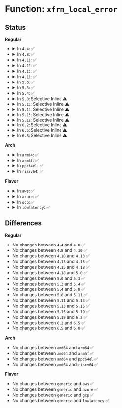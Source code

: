 # Function: <code>xfrm_local_error</code>

## Status
<b>Regular</b>
<ul>
<li>
<details>
<summary>In <code>4.4</code>: ✅</summary>

```c
void xfrm_local_error(struct sk_buff *skb, int mtu);
```

**Collision:** Unique Global

**Inline:** No

**Transformation:** False

**Instances:**

```
In net/xfrm/xfrm_output.c (ffffffff817bc0c0)
Location: net/xfrm/xfrm_output.c:233
Inline: False
Direct callers:
  - net/ipv4/xfrm4_output.c:xfrm4_extract_output
  - net/ipv6/xfrm6_output.c:__xfrm6_output
  - net/ipv6/xfrm6_output.c:xfrm6_extract_output
```
**Symbols:**

```
ffffffff817bc0c0-ffffffff817bc124: xfrm_local_error (STB_GLOBAL)
```
</details>
</li>
<li>
<details>
<summary>In <code>4.8</code>: ✅</summary>

```c
void xfrm_local_error(struct sk_buff *skb, int mtu);
```

**Collision:** Unique Global

**Inline:** No

**Transformation:** False

**Instances:**

```
In net/xfrm/xfrm_output.c (ffffffff81829000)
Location: net/xfrm/xfrm_output.c:236
Inline: False
Direct callers:
  - net/ipv4/xfrm4_output.c:xfrm4_extract_output
  - net/ipv6/xfrm6_output.c:__xfrm6_output
  - net/ipv6/xfrm6_output.c:xfrm6_extract_output
```
**Symbols:**

```
ffffffff81829000-ffffffff8182905e: xfrm_local_error (STB_GLOBAL)
```
</details>
</li>
<li>
<details>
<summary>In <code>4.10</code>: ✅</summary>

```c
void xfrm_local_error(struct sk_buff *skb, int mtu);
```

**Collision:** Unique Global

**Inline:** No

**Transformation:** False

**Instances:**

```
In net/xfrm/xfrm_output.c (ffffffff8185a9e0)
Location: net/xfrm/xfrm_output.c:236
Inline: False
Direct callers:
  - net/ipv4/xfrm4_output.c:xfrm4_extract_output
  - net/ipv6/xfrm6_output.c:__xfrm6_output
  - net/ipv6/xfrm6_output.c:xfrm6_extract_output
```
**Symbols:**

```
ffffffff8185a9e0-ffffffff8185aa3e: xfrm_local_error (STB_GLOBAL)
```
</details>
</li>
<li>
<details>
<summary>In <code>4.13</code>: ✅</summary>

```c
void xfrm_local_error(struct sk_buff *skb, int mtu);
```

**Collision:** Unique Global

**Inline:** No

**Transformation:** False

**Instances:**

```
In net/xfrm/xfrm_output.c (ffffffff8187e970)
Location: net/xfrm/xfrm_output.c:270
Inline: False
Direct callers:
  - net/ipv4/xfrm4_output.c:xfrm4_extract_output
  - net/ipv6/xfrm6_output.c:__xfrm6_output
  - net/ipv6/xfrm6_output.c:xfrm6_extract_output
```
**Symbols:**

```
ffffffff8187e970-ffffffff8187e9bf: xfrm_local_error (STB_GLOBAL)
```
</details>
</li>
<li>
<details>
<summary>In <code>4.15</code>: ✅</summary>

```c
void xfrm_local_error(struct sk_buff *skb, int mtu);
```

**Collision:** Unique Global

**Inline:** No

**Transformation:** False

**Instances:**

```
In net/xfrm/xfrm_output.c (ffffffff818ff9d0)
Location: net/xfrm/xfrm_output.c:275
Inline: False
Direct callers:
  - net/ipv4/xfrm4_output.c:xfrm4_extract_output
  - net/ipv6/xfrm6_output.c:__xfrm6_output
  - net/ipv6/xfrm6_output.c:xfrm6_extract_output
```
**Symbols:**

```
ffffffff818ff9d0-ffffffff818ffa25: xfrm_local_error (STB_GLOBAL)
```
</details>
</li>
<li>
<details>
<summary>In <code>4.18</code>: ✅</summary>

```c
void xfrm_local_error(struct sk_buff *skb, int mtu);
```

**Collision:** Unique Global

**Inline:** No

**Transformation:** False

**Instances:**

```
In net/xfrm/xfrm_output.c (ffffffff81956450)
Location: net/xfrm/xfrm_output.c:275
Inline: False
Direct callers:
  - net/ipv4/xfrm4_output.c:xfrm4_extract_output
  - net/ipv6/xfrm6_output.c:__xfrm6_output
  - net/ipv6/xfrm6_output.c:xfrm6_extract_output
```
**Symbols:**

```
ffffffff81956450-ffffffff819564a5: xfrm_local_error (STB_GLOBAL)
```
</details>
</li>
<li>
<details>
<summary>In <code>5.0</code>: ✅</summary>

```c
void xfrm_local_error(struct sk_buff *skb, int mtu);
```

**Collision:** Unique Global

**Inline:** No

**Transformation:** False

**Instances:**

```
In net/xfrm/xfrm_output.c (ffffffff8198b0d0)
Location: net/xfrm/xfrm_output.c:276
Inline: False
Direct callers:
  - net/ipv4/xfrm4_output.c:xfrm4_extract_output
  - net/ipv6/xfrm6_output.c:__xfrm6_output
  - net/ipv6/xfrm6_output.c:xfrm6_extract_output
```
**Symbols:**

```
ffffffff8198b0d0-ffffffff8198b125: xfrm_local_error (STB_GLOBAL)
```
</details>
</li>
<li>
<details>
<summary>In <code>5.3</code>: ✅</summary>

```c
void xfrm_local_error(struct sk_buff *skb, int mtu);
```

**Collision:** Unique Global

**Inline:** No

**Transformation:** False

**Instances:**

```
In net/xfrm/xfrm_output.c (ffffffff819f5cf0)
Location: net/xfrm/xfrm_output.c:639
Inline: False
Direct callers:
  - net/ipv4/xfrm4_output.c:xfrm4_extract_output
  - net/ipv6/xfrm6_output.c:__xfrm6_output
  - net/ipv6/xfrm6_output.c:xfrm6_extract_output
```
**Symbols:**

```
ffffffff819f5cf0-ffffffff819f5d41: xfrm_local_error (STB_GLOBAL)
```
</details>
</li>
<li>
<details>
<summary>In <code>5.4</code>: ✅</summary>

```c
void xfrm_local_error(struct sk_buff *skb, int mtu);
```

**Collision:** Unique Global

**Inline:** No

**Transformation:** False

**Instances:**

```
In net/xfrm/xfrm_output.c (ffffffff81a2c970)
Location: net/xfrm/xfrm_output.c:639
Inline: False
Direct callers:
  - net/ipv4/xfrm4_output.c:xfrm4_extract_output
  - net/ipv6/xfrm6_output.c:__xfrm6_output
  - net/ipv6/xfrm6_output.c:xfrm6_extract_output
```
**Symbols:**

```
ffffffff81a2c970-ffffffff81a2c9c1: xfrm_local_error (STB_GLOBAL)
```
</details>
</li>
<li>
<details>
<summary>In <code>5.8</code>: Selective Inline ⚠️</summary>

```c
void xfrm_local_error(struct sk_buff *skb, int mtu);
```

**Collision:** Unique Global

**Inline:** Selective

**Transformation:** False

**Instances:**

```
In net/xfrm/xfrm_output.c (ffffffff81b1ef90)
Location: net/xfrm/xfrm_output.c:747
Inline: True
Direct callers:
  - net/xfrm/xfrm_output.c:xfrm6_tunnel_check_size
  - net/ipv6/xfrm6_output.c:__xfrm6_output
```
**Symbols:**

```
ffffffff81b1ef90-ffffffff81b1efec: xfrm_local_error (STB_GLOBAL)
```
</details>
</li>
<li>
<details>
<summary>In <code>5.11</code>: Selective Inline ⚠️</summary>

```c
void xfrm_local_error(struct sk_buff *skb, int mtu);
```

**Collision:** Unique Global

**Inline:** Selective

**Transformation:** False

**Instances:**

```
In net/xfrm/xfrm_output.c (ffffffff81b2d840)
Location: net/xfrm/xfrm_output.c:747
Inline: True
Direct callers:
  - net/xfrm/xfrm_output.c:xfrm6_tunnel_check_size
  - net/ipv6/xfrm6_output.c:__xfrm6_output
```
**Symbols:**

```
ffffffff81b2d840-ffffffff81b2d8a1: xfrm_local_error (STB_GLOBAL)
```
</details>
</li>
<li>
<details>
<summary>In <code>5.13</code>: Selective Inline ⚠️</summary>

```c
void xfrm_local_error(struct sk_buff *skb, int mtu);
```

**Collision:** Unique Global

**Inline:** Selective

**Transformation:** False

**Instances:**

```
In net/xfrm/xfrm_output.c (ffffffff81b1ba55)
Location: net/xfrm/xfrm_output.c:753
Inline: True
Inline callers:
  - net/xfrm/xfrm_output.c:xfrm6_tunnel_check_size
Direct callers:
  - net/ipv6/xfrm6_output.c:__xfrm6_output
```
**Symbols:**

```
ffffffff81b1b290-ffffffff81b1b2f1: xfrm_local_error (STB_GLOBAL)
```
</details>
</li>
<li>
<details>
<summary>In <code>5.15</code>: Selective Inline ⚠️</summary>

```c
void xfrm_local_error(struct sk_buff *skb, int mtu);
```

**Collision:** Unique Global

**Inline:** Selective

**Transformation:** False

**Instances:**

```
In net/xfrm/xfrm_output.c (ffffffff81bdf980)
Location: net/xfrm/xfrm_output.c:889
Inline: True
Direct callers:
  - net/xfrm/xfrm_output.c:xfrm6_tunnel_check_size
  - net/ipv6/xfrm6_output.c:__xfrm6_output
```
**Symbols:**

```
ffffffff81bdf980-ffffffff81bdf9e1: xfrm_local_error (STB_GLOBAL)
```
</details>
</li>
<li>
<details>
<summary>In <code>5.19</code>: Selective Inline ⚠️</summary>

```c
void xfrm_local_error(struct sk_buff *skb, int mtu);
```

**Collision:** Unique Global

**Inline:** Selective

**Transformation:** False

**Instances:**

```
In net/xfrm/xfrm_output.c (ffffffff81d76840)
Location: net/xfrm/xfrm_output.c:890
Inline: True
Direct callers:
  - net/xfrm/xfrm_output.c:xfrm6_tunnel_check_size
  - net/ipv6/xfrm6_output.c:__xfrm6_output
```
**Symbols:**

```
ffffffff81d76840-ffffffff81d768a9: xfrm_local_error (STB_GLOBAL)
```
</details>
</li>
<li>
<details>
<summary>In <code>6.2</code>: Selective Inline ⚠️</summary>

```c
void xfrm_local_error(struct sk_buff *skb, int mtu);
```

**Collision:** Unique Global

**Inline:** Selective

**Transformation:** False

**Instances:**

```
In net/xfrm/xfrm_output.c (ffffffff81f42fc0)
Location: net/xfrm/xfrm_output.c:899
Inline: True
Direct callers:
  - net/xfrm/xfrm_output.c:xfrm6_tunnel_check_size
  - net/ipv6/xfrm6_output.c:__xfrm6_output
```
**Symbols:**

```
ffffffff81f42fc0-ffffffff81f43029: xfrm_local_error (STB_GLOBAL)
```
</details>
</li>
<li>
<details>
<summary>In <code>6.5</code>: Selective Inline ⚠️</summary>

```c
void xfrm_local_error(struct sk_buff *skb, int mtu);
```

**Collision:** Unique Global

**Inline:** Selective

**Transformation:** False

**Instances:**

```
In net/xfrm/xfrm_output.c (ffffffff81fa27e0)
Location: net/xfrm/xfrm_output.c:889
Inline: True
Direct callers:
  - net/xfrm/xfrm_output.c:xfrm6_tunnel_check_size
  - net/ipv6/xfrm6_output.c:__xfrm6_output
```
**Symbols:**

```
ffffffff81fa27e0-ffffffff81fa2849: xfrm_local_error (STB_GLOBAL)
```
</details>
</li>
<li>
<details>
<summary>In <code>6.8</code>: Selective Inline ⚠️</summary>

```c
void xfrm_local_error(struct sk_buff *skb, int mtu);
```

**Collision:** Unique Global

**Inline:** Selective

**Transformation:** False

**Instances:**

```
In net/xfrm/xfrm_output.c (ffffffff82070896)
Location: net/xfrm/xfrm_output.c:893
Inline: True
Inline callers:
  - net/xfrm/xfrm_output.c:xfrm6_tunnel_check_size
Direct callers:
  - net/ipv6/xfrm6_output.c:__xfrm6_output
```
**Symbols:**

```
ffffffff8206fae0-ffffffff8206fb49: xfrm_local_error (STB_GLOBAL)
```
</details>
</li>
</ul>
<b>Arch</b>
<ul>
<li>
<details>
<summary>In <code>arm64</code>: ✅</summary>

```c
void xfrm_local_error(struct sk_buff *skb, int mtu);
```

**Collision:** Unique Global

**Inline:** No

**Transformation:** False

**Instances:**

```
In net/xfrm/xfrm_output.c (ffff800010ceb5e8)
Location: net/xfrm/xfrm_output.c:639
Inline: False
Direct callers:
  - net/ipv4/xfrm4_output.c:xfrm4_extract_output
  - net/ipv6/xfrm6_output.c:__xfrm6_output
  - net/ipv6/xfrm6_output.c:xfrm6_extract_output
```
**Symbols:**

```
ffff800010ceb5e8-ffff800010ceb64c: xfrm_local_error (STB_GLOBAL)
```
</details>
</li>
<li>
<details>
<summary>In <code>armhf</code>: ✅</summary>

```c
void xfrm_local_error(struct sk_buff *skb, int mtu);
```

**Collision:** Unique Global

**Inline:** No

**Transformation:** False

**Instances:**

```
In net/xfrm/xfrm_output.c (c0df34c8)
Location: net/xfrm/xfrm_output.c:639
Inline: False
Direct callers:
  - net/ipv4/xfrm4_output.c:xfrm4_extract_output
  - net/ipv6/xfrm6_output.c:__xfrm6_output
  - net/ipv6/xfrm6_output.c:xfrm6_extract_output
```
**Symbols:**

```
c0df34c8-c0df3528: xfrm_local_error (STB_GLOBAL)
```
</details>
</li>
<li>
<details>
<summary>In <code>ppc64el</code>: ✅</summary>

```c
void xfrm_local_error(struct sk_buff *skb, int mtu);
```

**Collision:** Unique Global

**Inline:** No

**Transformation:** False

**Instances:**

```
In net/xfrm/xfrm_output.c (c000000000e0f420)
Location: net/xfrm/xfrm_output.c:639
Inline: False
Direct callers:
  - net/ipv4/xfrm4_output.c:xfrm4_extract_output
  - net/ipv6/xfrm6_output.c:__xfrm6_output
  - net/ipv6/xfrm6_output.c:xfrm6_extract_output
```
**Symbols:**

```
c000000000e0f420-c000000000e0f4e4: xfrm_local_error (STB_GLOBAL)
```
</details>
</li>
<li>
<details>
<summary>In <code>riscv64</code>: ✅</summary>

```c
void xfrm_local_error(struct sk_buff *skb, int mtu);
```

**Collision:** Unique Global

**Inline:** No

**Transformation:** False

**Instances:**

```
In net/xfrm/xfrm_output.c (ffffffe000838fa0)
Location: net/xfrm/xfrm_output.c:639
Inline: False
Direct callers:
  - net/ipv4/xfrm4_output.c:xfrm4_extract_output
  - net/ipv6/xfrm6_output.c:__xfrm6_output
  - net/ipv6/xfrm6_output.c:xfrm6_extract_output
```
**Symbols:**

```
ffffffe000838fa0-ffffffe000838ff2: xfrm_local_error (STB_GLOBAL)
```
</details>
</li>
</ul>
<b>Flavor</b>
<ul>
<li>
<details>
<summary>In <code>aws</code>: ✅</summary>

```c
void xfrm_local_error(struct sk_buff *skb, int mtu);
```

**Collision:** Unique Global

**Inline:** No

**Transformation:** False

**Instances:**

```
In net/xfrm/xfrm_output.c (ffffffff819cc000)
Location: net/xfrm/xfrm_output.c:639
Inline: False
Direct callers:
  - net/ipv4/xfrm4_output.c:xfrm4_extract_output
  - net/ipv6/xfrm6_output.c:__xfrm6_output
  - net/ipv6/xfrm6_output.c:xfrm6_extract_output
```
**Symbols:**

```
ffffffff819cc000-ffffffff819cc051: xfrm_local_error (STB_GLOBAL)
```
</details>
</li>
<li>
<details>
<summary>In <code>azure</code>: ✅</summary>

```c
void xfrm_local_error(struct sk_buff *skb, int mtu);
```

**Collision:** Unique Global

**Inline:** No

**Transformation:** False

**Instances:**

```
In net/xfrm/xfrm_output.c (ffffffff81988df0)
Location: net/xfrm/xfrm_output.c:639
Inline: False
Direct callers:
  - net/ipv4/xfrm4_output.c:xfrm4_extract_output
  - net/ipv6/xfrm6_output.c:__xfrm6_output
  - net/ipv6/xfrm6_output.c:xfrm6_extract_output
```
**Symbols:**

```
ffffffff81988df0-ffffffff81988e41: xfrm_local_error (STB_GLOBAL)
```
</details>
</li>
<li>
<details>
<summary>In <code>gcp</code>: ✅</summary>

```c
void xfrm_local_error(struct sk_buff *skb, int mtu);
```

**Collision:** Unique Global

**Inline:** No

**Transformation:** False

**Instances:**

```
In net/xfrm/xfrm_output.c (ffffffff81a36a80)
Location: net/xfrm/xfrm_output.c:639
Inline: False
Direct callers:
  - net/ipv4/xfrm4_output.c:xfrm4_extract_output
  - net/ipv6/xfrm6_output.c:__xfrm6_output
  - net/ipv6/xfrm6_output.c:xfrm6_extract_output
```
**Symbols:**

```
ffffffff81a36a80-ffffffff81a36ad1: xfrm_local_error (STB_GLOBAL)
```
</details>
</li>
<li>
<details>
<summary>In <code>lowlatency</code>: ✅</summary>

```c
void xfrm_local_error(struct sk_buff *skb, int mtu);
```

**Collision:** Unique Global

**Inline:** No

**Transformation:** False

**Instances:**

```
In net/xfrm/xfrm_output.c (ffffffff81a42410)
Location: net/xfrm/xfrm_output.c:639
Inline: False
Direct callers:
  - net/ipv4/xfrm4_output.c:xfrm4_extract_output
  - net/ipv6/xfrm6_output.c:__xfrm6_output
  - net/ipv6/xfrm6_output.c:xfrm6_extract_output
```
**Symbols:**

```
ffffffff81a42410-ffffffff81a42466: xfrm_local_error (STB_GLOBAL)
```
</details>
</li>
</ul>

## Differences
<b>Regular</b>
<ul>
<li>
No changes between <code>4.4</code> and <code>4.8</code> ✅
</li>
<li>
No changes between <code>4.8</code> and <code>4.10</code> ✅
</li>
<li>
No changes between <code>4.10</code> and <code>4.13</code> ✅
</li>
<li>
No changes between <code>4.13</code> and <code>4.15</code> ✅
</li>
<li>
No changes between <code>4.15</code> and <code>4.18</code> ✅
</li>
<li>
No changes between <code>4.18</code> and <code>5.0</code> ✅
</li>
<li>
No changes between <code>5.0</code> and <code>5.3</code> ✅
</li>
<li>
No changes between <code>5.3</code> and <code>5.4</code> ✅
</li>
<li>
No changes between <code>5.4</code> and <code>5.8</code> ✅
</li>
<li>
No changes between <code>5.8</code> and <code>5.11</code> ✅
</li>
<li>
No changes between <code>5.11</code> and <code>5.13</code> ✅
</li>
<li>
No changes between <code>5.13</code> and <code>5.15</code> ✅
</li>
<li>
No changes between <code>5.15</code> and <code>5.19</code> ✅
</li>
<li>
No changes between <code>5.19</code> and <code>6.2</code> ✅
</li>
<li>
No changes between <code>6.2</code> and <code>6.5</code> ✅
</li>
<li>
No changes between <code>6.5</code> and <code>6.8</code> ✅
</li>
</ul>
<b>Arch</b>
<ul>
<li>
No changes between <code>amd64</code> and <code>arm64</code> ✅
</li>
<li>
No changes between <code>amd64</code> and <code>armhf</code> ✅
</li>
<li>
No changes between <code>amd64</code> and <code>ppc64el</code> ✅
</li>
<li>
No changes between <code>amd64</code> and <code>riscv64</code> ✅
</li>
</ul>
<b>Flavor</b>
<ul>
<li>
No changes between <code>generic</code> and <code>aws</code> ✅
</li>
<li>
No changes between <code>generic</code> and <code>azure</code> ✅
</li>
<li>
No changes between <code>generic</code> and <code>gcp</code> ✅
</li>
<li>
No changes between <code>generic</code> and <code>lowlatency</code> ✅
</li>
</ul>
